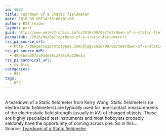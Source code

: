 ```yaml
---
id: 1672
title: Teardown of a Static fieldmeter
date: 2016-09-08T14:58:00+01:00
author: RSS reader
layout: post
guid: http://www.uelectronics.info/2016/09/08/teardown-of-a-static-fieldmeter/
permalink: /2016/09/08/teardown-of-a-static-fieldmeter/
rss_pi_source_url:
  - http://dangerousprototypes.com/blog/2016/09/08/teardown-of-a-static-fieldmeter/
rss_pi_source_md5:
  - 40efbead57ac9d4e58ca76fc9b220e1a
rss_pi_canonical_url:
  - my_blog
categories:
  - RSS
tags:
  - RSS
---
```

&#013;  
A teardown of a Static fieldmeter from Kerry Wong: Static fieldmeters (or electrostatic fieldmeters) are typically used for non-contact measurements of the electrostatic field strength (usually in kV) of charged objects. These are highly specialized test instruments and most hobbyists probably seldomly have the opportunity of coming across one. So in this…&#013;  
Source: <a href="http://dangerousprototypes.com/blog/2016/09/08/teardown-of-a-static-fieldmeter/" target="_blank">Teardown of a Static fieldmeter</a>